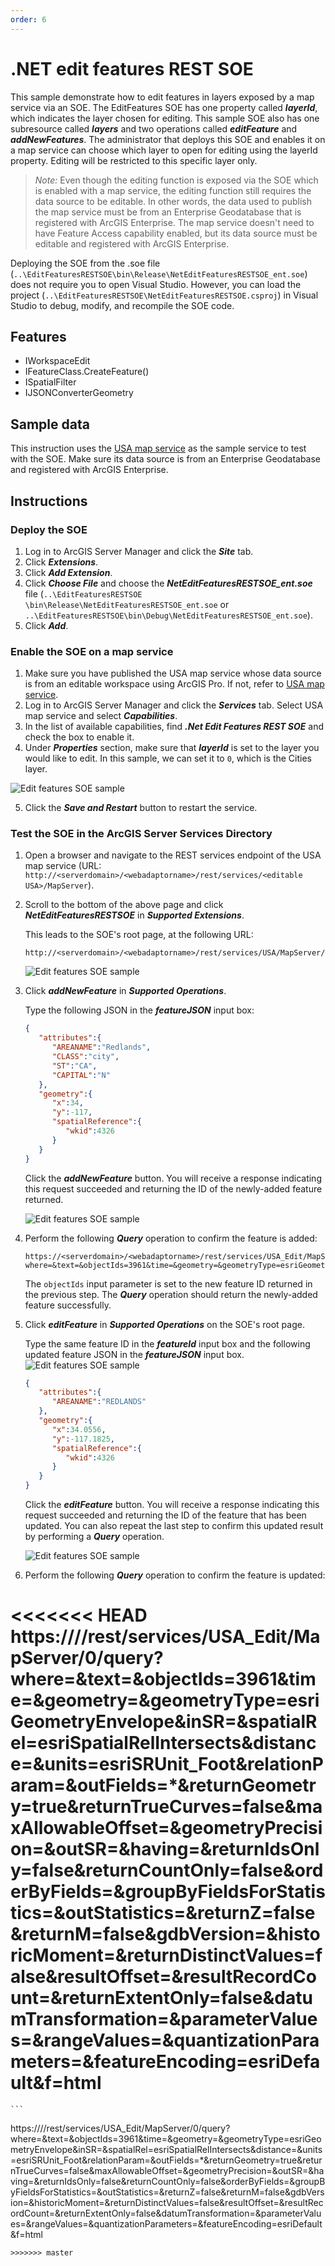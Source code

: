 ```yaml
---
order: 6
---
```


# .NET edit features REST SOE
This sample demonstrate how to edit features in layers exposed by a map service via an SOE. The EditFeatures SOE has one property called ***layerId***, which indicates the layer chosen for editing. This sample SOE also has one subresource called ***layers*** and two operations called ***editFeature*** and ***addNewFeatures***. The administrator that deploys this SOE and enables it on a map service can choose which layer to open for editing using the layerId property. Editing will be restricted to this specific layer only.

> *Note:* Even though the editing function is exposed via the SOE which is enabled with a map service, the editing function still requires the data source to be editable. In other words, the data used to publish the map service must be from an Enterprise Geodatabase that is registered with ArcGIS Enterprise. The map service doesn't need to have Feature Access capability enabled, but its data source must be editable and registered with ArcGIS Enterprise.

Deploying the SOE from the .soe file (`..\EditFeaturesRESTSOE\bin\Release\NetEditFeaturesRESTSOE_ent.soe`) does not require you to open Visual Studio. However, you can load the project (`..\EditFeaturesRESTSOE\NetEditFeaturesRESTSOE.csproj`) in Visual Studio to debug, modify, and recompile the SOE code.


## Features
  * IWorkspaceEdit
  * IFeatureClass.CreateFeature()
  * ISpatialFilter
  * IJSONConverterGeometry


## Sample data
This instruction uses the [USA map service](https://github.com/Esri/arcgis-enterprise-sdk-resources/tree/master/Samples) as the sample service to test with the SOE. Make sure its data source is from an Enterprise Geodatabase and registered with ArcGIS Enterprise.


## Instructions

### Deploy the SOE

1. Log in to ArcGIS Server Manager and click the ***Site*** tab.
2. Click ***Extensions***.
3. Click ***Add Extension***.
4. Click ***Choose File*** and choose the ***NetEditFeaturesRESTSOE_ent.soe*** file (`..\EditFeaturesRESTSOE
\bin\Release\NetEditFeaturesRESTSOE_ent.soe` or `..\EditFeaturesRESTSOE\bin\Debug\NetEditFeaturesRESTSOE_ent.soe`).
5. Click ***Add***.

### Enable the SOE on a map service

1. Make sure you have published the USA map service whose data source is from an editable workspace using ArcGIS Pro. If not, refer to [USA map service](https://github.com/Esri/arcgis-enterprise-sdk-resources/tree/master/Samples).
2. Log in to ArcGIS Server Manager and click the ***Services*** tab. Select USA map service and select ***Capabilities***.
3. In the list of available capabilities, find ***.Net Edit Features REST SOE*** and check the box to enable it.
4. Under ***Properties*** section, make sure that ***layerId*** is set to the layer you would like to edit. In this sample, we can set it to `0`, which is the Cities layer.

![](../../../../images/netsp/NetEdit1.png "Edit features SOE sample")

5. Click the ***Save and Restart*** button to restart the service.

### Test the SOE in the ArcGIS Server Services Directory

1. Open a browser and navigate to the REST services endpoint of the USA map service (URL: `http://<serverdomain>/<webadaptorname>/rest/services/<editable USA>/MapServer`).
2. Scroll to the bottom of the above page and click ***NetEditFeaturesRESTSOE*** in ***Supported Extensions***. 
   
   This leads to the SOE's root page, at the following URL:

   ```
   http://<serverdomain>/<webadaptorname>/rest/services/USA/MapServer/exts/NetFindNearFeaturesRESTSOE
   ```
   
   ![](../../../../images/netsp/NetEdit2.png "Edit features SOE sample")
3. Click ***addNewFeature*** in ***Supported Operations***. 

   Type the following JSON in the ***featureJSON*** input box:
   ``` JSON
   { 
      "attributes":{ 
         "AREANAME":"Redlands",
         "CLASS":"city",
         "ST":"CA",
         "CAPITAL":"N"
      },
      "geometry":{ 
         "x":34,
         "y":-117,
         "spatialReference":{ 
            "wkid":4326
         }
      }
   }
   ```
   Click the ***addNewFeature*** button. You will receive a response indicating this request succeeded and returning the ID of the newly-added feature returned.
   
   ![](../../../../images/netsp/NetEdit3.png "Edit features SOE sample")   
4. Perform the following ***Query*** operation to confirm the feature is added:

   ```
   https://<serverdomain>/<webadaptorname>/rest/services/USA_Edit/MapServer/0/query?where=&text=&objectIds=3961&time=&geometry=&geometryType=esriGeometryEnvelope&inSR=&spatialRel=esriSpatialRelIntersects&distance=&units=esriSRUnit_Foot&relationParam=&outFields=*&returnGeometry=true&returnTrueCurves=false&maxAllowableOffset=&geometryPrecision=&outSR=&having=&returnIdsOnly=false&returnCountOnly=false&orderByFields=&groupByFieldsForStatistics=&outStatistics=&returnZ=false&returnM=false&gdbVersion=&historicMoment=&returnDistinctValues=false&resultOffset=&resultRecordCount=&returnExtentOnly=false&datumTransformation=&parameterValues=&rangeValues=&quantizationParameters=&featureEncoding=esriDefault&f=html
   ```
   
   The `objectIds` input parameter is set to the new feature ID returned in the previous step. The ***Query*** operation should return the newly-added feature successfully.

5. Click ***editFeature*** in ***Supported Operations*** on the SOE's root page. 

   Type the same feature ID in the ***featureId*** input box and the following updated feature JSON in the ***featureJSON*** input box. 
   ![](../../../../images/netsp/NetEdit4.png "Edit features SOE sample")
   
   ``` JSON
   { 
      "attributes":{ 
         "AREANAME":"REDLANDS"
      },
      "geometry":{ 
         "x":34.0556,
         "y":-117.1825,
         "spatialReference":{ 
            "wkid":4326
         }
      }
   }
   ```
   Click the ***editFeature*** button. You will receive a response indicating this request succeeded and returning the ID of the feature that has been updated. You can also repeat the last step to confirm this updated result by performing a ***Query*** operation.
   
   ![](../../../../images/netsp/NetEdit4.png "Edit features SOE sample")   
4. Perform the following ***Query*** operation to confirm the feature is updated:

<<<<<<< HEAD
   https://<serverdomain>/<webadaptorname>/rest/services/USA_Edit/MapServer/0/query?where=&text=&objectIds=3961&time=&geometry=&geometryType=esriGeometryEnvelope&inSR=&spatialRel=esriSpatialRelIntersects&distance=&units=esriSRUnit_Foot&relationParam=&outFields=*&returnGeometry=true&returnTrueCurves=false&maxAllowableOffset=&geometryPrecision=&outSR=&having=&returnIdsOnly=false&returnCountOnly=false&orderByFields=&groupByFieldsForStatistics=&outStatistics=&returnZ=false&returnM=false&gdbVersion=&historicMoment=&returnDistinctValues=false&resultOffset=&resultRecordCount=&returnExtentOnly=false&datumTransformation=&parameterValues=&rangeValues=&quantizationParameters=&featureEncoding=esriDefault&f=html
=======
    ```
   https://<serverdomain>/<webadaptorname>/rest/services/USA_Edit/MapServer/0/query?where=&text=&objectIds=3961&time=&geometry=&geometryType=esriGeometryEnvelope&inSR=&spatialRel=esriSpatialRelIntersects&distance=&units=esriSRUnit_Foot&relationParam=&outFields=*&returnGeometry=true&returnTrueCurves=false&maxAllowableOffset=&geometryPrecision=&outSR=&having=&returnIdsOnly=false&returnCountOnly=false&orderByFields=&groupByFieldsForStatistics=&outStatistics=&returnZ=false&returnM=false&gdbVersion=&historicMoment=&returnDistinctValues=false&resultOffset=&resultRecordCount=&returnExtentOnly=false&datumTransformation=&parameterValues=&rangeValues=&quantizationParameters=&featureEncoding=esriDefault&f=html
   ```
>>>>>>> master
